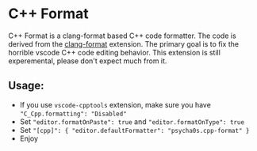 # C++ Format

C++ Format is a clang-format based C++ code formatter. The code is derived from the [clang-format](https://marketplace.visualstudio.com/items?itemName=xaver.clang-format) extension. The primary goal is to fix the horrible vscode C++ code editing behavior. This extension is still experemental, please don't expect much from it.

## Usage:

- If you use `vscode-cpptools` extension, make sure you have `"C_Cpp.formatting": "Disabled"`
- Set `"editor.formatOnPaste": true` and `"editor.formatOnType": true`
- Set `"[cpp]": { "editor.defaultFormatter": "psycha0s.cpp-format" }`
- Enjoy
